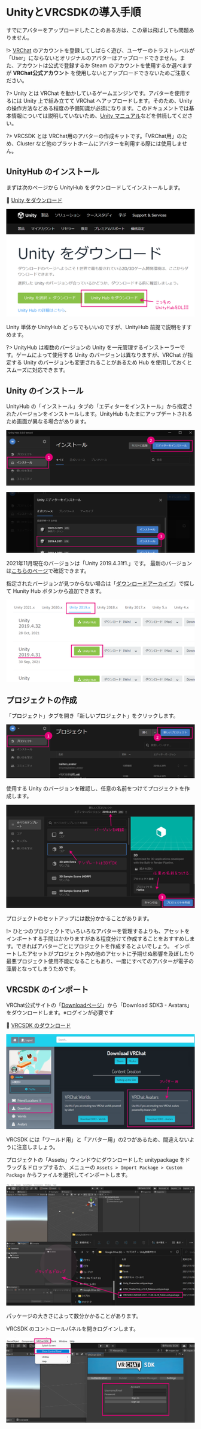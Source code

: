 # UnityとVRCSDKの導入手順

すでにアバターをアップロードしたことのある方は、この章は飛ばしても問題ありません。

!> [VRChat](https://hello.vrchat.com/) のアカウントを登録してしばらく遊び、ユーザーのトラストレベルが「User」にならないとオリジナルのアバターはアップロードできません。また、アカウントは公式で登録するか Steam のアカウントを使用するか選べますが **VRChat公式アカウント** を使用しないとアップロードできないためご注意ください。

?> Unity とは VRChat を動かしているゲームエンジンです。アバターを使用するには Unity 上で組み立てて VRChat へアップロードします。そのため、Unity の操作方法などある程度の予備知識が必須になります。このドキュメントでは基本情報については説明していないため、[Unity マニュアル](https://docs.unity3d.com/ja/2019.4/Manual/UnityManual.html)などを併読してください。

?> VRCSDK とは VRChat用のアバターの作成キットです。「VRChat用」のため、Cluster など他のプラットホームにアバターを利用する際には使用しません。

## UnityHub のインストール

まずは次のページから UnityHub をダウンロードしてインストールします。

🍒 [Unity をダウンロード](https://unity3d.com/jp/get-unity/download)

![](images/vrcsdk/unityhub_download.png ':class=ss :size=700')

Unity 単体か UnityHub どっちでもいいのですが、UnityHub 前提で説明をすすめます。

?> UnityHub は複数のバージョンの Unity を一元管理するインストーラーです。ゲームによって使用する Unity のバージョンは異なりますが、VRChat が指定する Unity のバージョンも変更されることがあるため Hub を使用しておくとスムーズに対応できます。

## Unity のインストール

UnityHub の「インストール」タブの「エディターをインストール」から指定されたバージョンをインストールします。UnityHub もたまにアップデートされるため画面が異なる場合があります。

![](images/vrcsdk/unity01.png ':class=ss :size=800')

![](images/vrcsdk/unity02.png ':class=ss :size=800')

2021年11月現在のバージョンは「Unity 2019.4.31f1.」です。
最新のバージョンは[こちらのページ](https://docs.vrchat.com/docs/current-unity-version)で確認できます。

指定されたバージョンが見つからない場合は「[ダウンロードアーカイブ](https://unity3d.com/jp/get-unity/download/archive)」で探して Hunity Hub ボタンから追加できます。

![](images/vrcsdk/unityhub_download02.png ':class=ss :size=700')


## プロジェクトの作成

「プロジェクト」タブを開き「新しいプロジェクト」をクリックします。

![](images/vrcsdk/unity03.png ':class=ss :size=800')

使用する Unity のバージョンを確認し、任意の名前をつけてプロジェクトを作成します。

![](images/vrcsdk/unity04.png ':class=ss :size=800')

プロジェクトのセットアップには数分かかることがあります。

!> ひとつのプロジェクトでいろいろなアバターを管理するよりも、アセットをインポートする手間はかかりますがある程度分けて作成することをおすすめします。できればアバターごとにプロジェクトを作成するとよいでしょう。
インポートしたアセットがプロジェクト内の他のアセットに予期せぬ影響を及ぼしたり最悪プロジェクト使用不能になることもあり、一度にすべてのアバターが電子の藻屑となってしまうためです。

## VRCSDK のインポート <!-- {docsify-ignore-all} -->

VRChat公式サイトの「[Downloadページ](https://vrchat.com/home/download)」から「Download SDK3 - Avatars」をダウンロードします。※ログインが必要です

🍒 [VRCSDK のダウンロード](https://vrchat.com/home/download)

![](images/vrcsdk/vrchat_download.png ':class=ss :size=800')

VRCSDK には「ワールド用」と「アバター用」の2つがあるため、間違えないように注意しましょう。

プロジェクトの「Assets」ウィンドウにダウンロードした unitypackage をドラッグ＆ドロップするか、メニューの `Assets > Import Package > Custom Package` からファイルを選択してインポートします。

![](images/vrcsdk/unity05.png ':class=ss :size=800')

パッケージの大きさによって数分かかることがあります。

VRCSDK のコントロールパネルを開きログインします。

![](images/vrcsdk/unity06.png ':class=ss :size=800')
